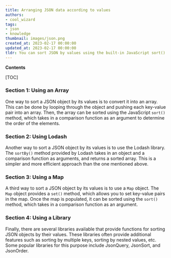 ```yaml
---
title: Arranging JSON data according to values
authors:
- cool_wizard
tags:
- json
- knowledge
thumbnail: images/json.png
created_at: 2023-02-17 00:00:00
updated_at: 2023-02-17 00:00:00
tldr: You can sort JSON by values using the built-in JavaScript sort() method.
---
```


**Contents**

[TOC]

### Section 1: Using an Array

One way to sort a JSON object by its values is to convert it into an array. This can be done by looping through the object and pushing each key-value pair into an array. Then, the array can be sorted using the JavaScript `sort()` method, which takes in a comparison function as an argument to determine the order of the elements.

### Section 2: Using Lodash

Another way to sort a JSON object by its values is to use the Lodash library. The `sortBy()` method provided by Lodash takes in an object and a comparison function as arguments, and returns a sorted array. This is a simpler and more efficient approach than the one mentioned above.

### Section 3: Using a Map

A third way to sort a JSON object by its values is to use a `Map` object. The `Map` object provides a `set()` method, which allows you to set key-value pairs in the map. Once the map is populated, it can be sorted using the `sort()` method, which takes in a comparison function as an argument.

### Section 4: Using a Library

Finally, there are several libraries available that provide functions for sorting JSON objects by their values. These libraries often provide additional features such as sorting by multiple keys, sorting by nested values, etc. Some popular libraries for this purpose include JsonQuery, JsonSort, and JsonOrder.
